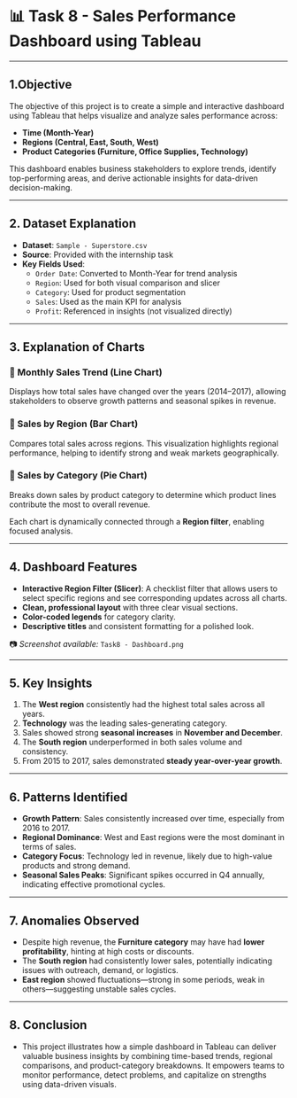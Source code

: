 # 📊 Task 8 - Sales Performance Dashboard using Tableau

---

## 1.Objective

The objective of this project is to create a simple and interactive dashboard using Tableau that helps visualize and analyze sales performance across:
- **Time (Month-Year)**
- **Regions (Central, East, South, West)**
- **Product Categories (Furniture, Office Supplies, Technology)**

This dashboard enables business stakeholders to explore trends, identify top-performing areas, and derive actionable insights for data-driven decision-making.

---
## 2.  Dataset Explanation

- **Dataset**: `Sample - Superstore.csv`
- **Source**: Provided with the internship task
- **Key Fields Used**:
  - `Order Date`: Converted to Month-Year for trend analysis
  - `Region`: Used for both visual comparison and slicer
  - `Category`: Used for product segmentation
  - `Sales`: Used as the main KPI for analysis
  - `Profit`: Referenced in insights (not visualized directly)

---

## 3. Explanation of Charts

### 🔹 Monthly Sales Trend (Line Chart)
Displays how total sales have changed over the years (2014–2017), allowing stakeholders to observe growth patterns and seasonal spikes in revenue.

### 🔹 Sales by Region (Bar Chart)
Compares total sales across regions. This visualization highlights regional performance, helping to identify strong and weak markets geographically.

### 🔹 Sales by Category (Pie Chart)
Breaks down sales by product category to determine which product lines contribute the most to overall revenue.

Each chart is dynamically connected through a **Region filter**, enabling focused analysis.

---

## 4.  Dashboard Features

- **Interactive Region Filter (Slicer)**: A checklist filter that allows users to select specific regions and see corresponding updates across all charts.
- **Clean, professional layout** with three clear visual sections.
- **Color-coded legends** for category clarity.
- **Descriptive titles** and consistent formatting for a polished look.

📷 *Screenshot available:* `Task8 - Dashboard.png`

---

## 5.  Key Insights

1. The **West region** consistently had the highest total sales across all years.
2. **Technology** was the leading sales-generating category.
3. Sales showed strong **seasonal increases** in **November and December**.
4. The **South region** underperformed in both sales volume and consistency.
5. From 2015 to 2017, sales demonstrated **steady year-over-year growth**.

---

## 6. Patterns Identified

- **Growth Pattern**: Sales consistently increased over time, especially from 2016 to 2017.
- **Regional Dominance**: West and East regions were the most dominant in terms of sales.
- **Category Focus**: Technology led in revenue, likely due to high-value products and strong demand.
- **Seasonal Sales Peaks**: Significant spikes occurred in Q4 annually, indicating effective promotional cycles.

---

## 7. Anomalies Observed

- Despite high revenue, the **Furniture category** may have had **lower profitability**, hinting at high costs or discounts.
- The **South region** had consistently lower sales, potentially indicating issues with outreach, demand, or logistics.
- **East region** showed fluctuations—strong in some periods, weak in others—suggesting unstable sales cycles.

---
## 8. Conclusion

- This project illustrates how a simple dashboard in Tableau can deliver valuable business insights by combining time-based trends, regional comparisons, and product-category breakdowns. It empowers teams to monitor performance, detect problems, and capitalize on strengths using data-driven visuals.



